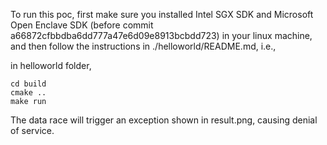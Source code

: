 To run this poc, first make sure you installed Intel SGX SDK and Microsoft Open Enclave SDK (before commit a66872cfbbdba6dd777a47e6d09e8913bcbdd723) in your linux machine, and then follow the instructions in ./helloworld/README.md, i.e.,

in helloworld folder,

```
cd build
cmake ..
make run
```

The data race will trigger an exception shown in result.png, causing denial of service.
